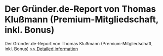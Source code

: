 # Der Gründer.de-Report von Thomas Klußmann (Premium-Mitgliedschaft, inkl. Bonus)
Der Gründer.de-Report von Thomas Klußmann (Premium-Mitgliedschaft, inkl. Bonus)
[>> Detailed information](https://secure.element5.com/esales/product.html?productid=300580948&affiliateid=200057808)